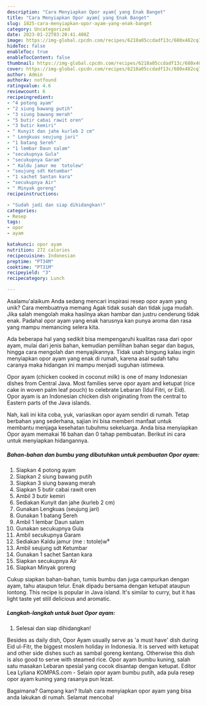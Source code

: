 ```yaml
---
description: "Cara Menyiapkan Opor ayam{ yang Enak Banget"
title: "Cara Menyiapkan Opor ayam{ yang Enak Banget"
slug: 1825-cara-menyiapkan-opor-ayam-yang-enak-banget
category: Uncategorized
date: 2023-01-22T03:20:41.408Z
image: https://img-global.cpcdn.com/recipes/6218a05ccdadf13c/680x482cq70/opor-ayam-foto-resep-utama.jpg
hideToc: false
enableToc: true
enableTocContent: false
thumbnail: https://img-global.cpcdn.com/recipes/6218a05ccdadf13c/680x482cq70/opor-ayam-foto-resep-utama.jpg
cover: https://img-global.cpcdn.com/recipes/6218a05ccdadf13c/680x482cq70/opor-ayam-foto-resep-utama.jpg
author: Admin
authorAv: notfound
ratingvalue: 4.6
reviewcount: 6
recipeingredient:
- "4 potong ayam"
- "2 siung bawang putih"
- "3 siung bawang merah"
- "5 butir cabai rawit oren"
- "3 butir kemiri"
- " Kunyit dan jahe kurleb 2 cm"
- " Lengkuas seujung jari"
- "1 batang Sereh"
- "1 lembar Daun salam"
- "secukupnya Gula"
- "secukupnya Garam"
- " Kaldu jamur me  totolew"
- "seujung sdt Ketumbar"
- "1 sachet Santan kara"
- "secukupnya Air"
- " Minyak goreng"
recipeinstructions:

- "Sudah jadi dan siap dihidangkan!"
categories:
- Resep
tags:
- opor
- ayam

katakunci: opor ayam 
nutrition: 272 calories
recipecuisine: Indonesian
preptime: "PT34M"
cooktime: "PT31M"
recipeyield: "3"
recipecategory: Lunch

---
```



Asalamu'alaikum Anda sedang mencari inspirasi resep opor ayam yang unik? Cara membuatnya memang Agak tidak susah dan tidak juga mudah. Jika salah mengolah maka hasilnya akan hambar dan justru cenderung tidak enak. Padahal opor ayam yang enak harusnya kan punya aroma dan rasa yang mampu memancing selera kita.


Ada beberapa hal yang sedikit bisa mempengaruhi kualitas rasa dari opor ayam, mulai dari jenis bahan, kemudian pemilihan bahan segar dan bagus, hingga cara mengolah dan menyajikannya. Tidak usah bingung kalau ingin menyiapkan opor ayam yang enak di rumah, karena asal sudah tahu caranya maka hidangan ini mampu menjadi suguhan istimewa.

Opor ayam (chicken cooked in coconut milk) is one of many Indonesian dishes from Central Java. Most families serve opor ayam and ketupat (rice cake in woven palm leaf pouch) to celebrate Lebaran (Idul Fitri, or Eid). Opor ayam is an Indonesian chicken dish originating from the central to Eastern parts of the Java islands.


Nah, kali ini kita coba, yuk, variasikan opor ayam sendiri di rumah. Tetap berbahan yang sederhana, sajian ini bisa memberi manfaat untuk membantu menjaga kesehatan tubuhmu sekeluarga. Anda bisa menyiapkan Opor ayam memakai 16 bahan dan 0 tahap pembuatan. Berikut ini cara untuk menyiapkan hidangannya.

<!--inarticleads1-->

##### Bahan-bahan dan bumbu yang dibutuhkan untuk pembuatan Opor ayam:

1. Siapkan 4 potong ayam
1. Siapkan 2 siung bawang putih
1. Siapkan 3 siung bawang merah
1. Siapkan 5 butir cabai rawit oren
1. Ambil 3 butir kemiri
1. Sediakan  Kunyit dan jahe (kurleb 2 cm)
1. Gunakan  Lengkuas (seujung jari)
1. Gunakan 1 batang Sereh
1. Ambil 1 lembar Daun salam
1. Gunakan secukupnya Gula
1. Ambil secukupnya Garam
1. Sediakan  Kaldu jamur (me : totole)w⁸
1. Ambil seujung sdt Ketumbar
1. Gunakan 1 sachet Santan kara
1. Siapkan secukupnya Air
1. Siapkan  Minyak goreng


Cukup siapkan bahan-bahan, tumis bumbu dan juga campurkan dengan ayam, tahu ataupun telur. Enak dipadu bersama dengan ketupat ataupun lontong. This recipe is popular in Java island. It&#39;s similar to curry, but it has light taste yet still delicious and aromatic. 

<!--inarticleads2-->

##### Langkah-langkah untuk buat Opor ayam:


1. Selesai dan siap dihidangkan!

Besides as daily dish, Opor Ayam usually serve as &#39;a must have&#39; dish during Eid ul-Fitr, the biggest moslem holiday in Indonesia. It is served with ketupat and other side dishes such as sambal goreng kentang. Otherwise this dish is also good to serve with steamed rice. Opor ayam bumbu kuning, salah satu masakan Lebaran spesial yang cocok disantap dengan ketupat. Editor Lea Lyliana KOMPAS.com - Selain opor ayam bumbu putih, ada pula resep opor ayam kuning yang rasanya pun lezat. 

Bagaimana? Gampang kan? Itulah cara menyiapkan opor ayam yang bisa anda lakukan di rumah. Selamat mencoba!
